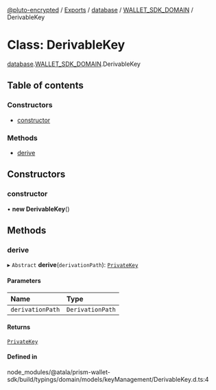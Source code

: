 [@pluto-encrypted](../README.md) / [Exports](../modules.md) / [database](../modules/database.md) / [WALLET\_SDK\_DOMAIN](../modules/database.WALLET_SDK_DOMAIN.md) / DerivableKey

# Class: DerivableKey

[database](../modules/database.md).[WALLET\_SDK\_DOMAIN](../modules/database.WALLET_SDK_DOMAIN.md).DerivableKey

## Table of contents

### Constructors

- [constructor](database.WALLET_SDK_DOMAIN.DerivableKey.md#constructor)

### Methods

- [derive](database.WALLET_SDK_DOMAIN.DerivableKey.md#derive)

## Constructors

### constructor

• **new DerivableKey**()

## Methods

### derive

▸ `Abstract` **derive**(`derivationPath`): [`PrivateKey`](database.WALLET_SDK_DOMAIN.PrivateKey.md)

#### Parameters

| Name | Type |
| :------ | :------ |
| `derivationPath` | `DerivationPath` |

#### Returns

[`PrivateKey`](database.WALLET_SDK_DOMAIN.PrivateKey.md)

#### Defined in

node_modules/@atala/prism-wallet-sdk/build/typings/domain/models/keyManagement/DerivableKey.d.ts:4
